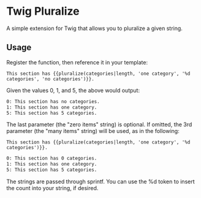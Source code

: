# Twig Pluralize

A simple extension for Twig that allows you to pluralize a given string.

## Usage

Register the function, then reference it in your template:

```twig
This section has {{pluralize(categories|length, 'one category', '%d categories', 'no categories')}}.
```

Given the values 0, 1, and 5, the above would output:

```html
0: This section has no categories.
1: This section has one category.
5: This section has 5 categories.
```

The last parameter (the "zero items" string) is optional. If omitted, the 3rd parameter (the "many items" string) will be used, as in the following:

```twig
This section has {{pluralize(categories|length, 'one category', '%d categories')}}.
```

```html
0: This section has 0 categories.
1: This section has one category.
5: This section has 5 categories.
```

The strings are passed through sprintf. You can use the %d token to insert the count into your string, if desired.
